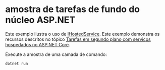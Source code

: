 # <a name="aspnet-core-background-tasks-sample"></a>amostra de tarefas de fundo do núcleo ASP.NET

Este exemplo ilustra o uso de [IHostedService](https://docs.microsoft.com/dotnet/api/microsoft.extensions.hosting.ihostedservice). Este exemplo demonstra os recursos descritos no tópico [Tarefas em segundo plano com serviços hospedados no ASP.NET Core](https://docs.microsoft.com/aspnet/core/fundamentals/host/hosted-services).

Execute a amostra de uma camada de comando:

```
dotnet run
```
